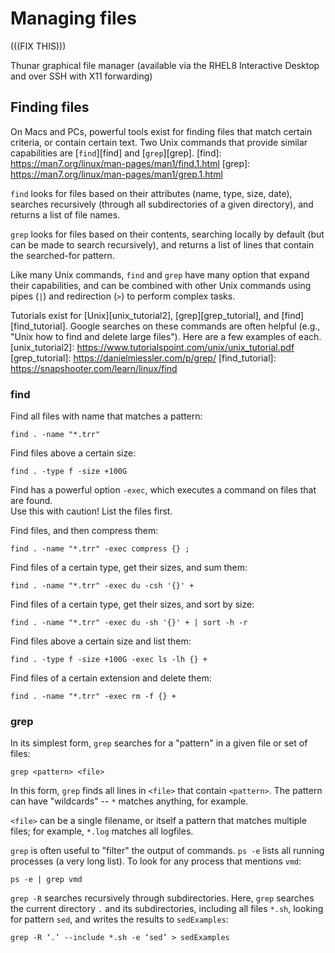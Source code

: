 # Managing files

(((FIX THIS)))

Thunar graphical file manager 
(available via the RHEL8 Interactive Desktop and over SSH with X11 forwarding)

## Finding files

On Macs and PCs, powerful tools exist for finding files
that match certain criteria, or contain certain text.
Two Unix commands that provide similar capabilities 
are [`find`][find] and [`grep`][grep].
[find]: https://man7.org/linux/man-pages/man1/find.1.html
[grep]: https://man7.org/linux/man-pages/man1/grep.1.html

`find` looks for files based on their attributes (name, type, size, date),
searches recursively (through all subdirectories of a given directory),
and returns a list of file names.

`grep` looks for files based on their contents,
searching locally by default (but can be made to search recursively),
and returns a list of lines that contain the searched-for pattern.

Like many Unix commands, 
`find` and `grep` have many option that expand their capabilities,
and can be combined with other Unix commands 
using pipes (`|`) and redirection (`>`) to perform complex tasks.

Tutorials exist for [Unix][unix_tutorial2], 
[grep][grep_tutorial], and [find][find_tutorial].
Google searches on these commands are often helpful
(e.g., "Unix how to find and delete large files").
Here are a few examples of each.
[unix_tutorial2]: https://www.tutorialspoint.com/unix/unix_tutorial.pdf
[grep_tutorial]: https://danielmiessler.com/p/grep/
[find_tutorial]: https://snapshooter.com/learn/linux/find

### find

Find all files with name that matches a pattern:
```
find . -name "*.trr"
```

Find files above a certain size:
```
find . -type f -size +100G
```

Find has a powerful option `-exec`,
which executes a command on files that are found.  
Use this with caution!  List the files first.

Find files, and then compress them:
```
find . -name "*.trr" -exec compress {} ; 
```

Find files of a certain type, get their sizes, and sum them:
```
find . -name "*.trr" -exec du -csh '{}' +
```

Find files of a certain type, get their sizes, and sort by size:
```
find . -name "*.trr" -exec du -sh '{}' + | sort -h -r
```

Find files above a certain size and list them: 
```
find . -type f -size +100G -exec ls -lh {} +
```

Find files of a certain extension and delete them: 
```
find . -name "*.trr" -exec rm -f {} +
```

### grep

In its simplest form, `grep` searches for a "pattern"
in a given file or set of files:
```
grep <pattern> <file>
```

In this form, `grep` finds all lines in `<file>` that contain `<pattern>`.
The pattern can have "wildcards" -- `*` matches anything, for example.

`<file>` can be a single filename, or itself a pattern
that matches multiple files; for example, `*.log` matches all logfiles.

`grep` is often useful to "filter" the output of commands.
`ps -e` lists all running processes (a very long list).
To look for any process that mentions `vmd`:
```
ps -e | grep vmd
```
`grep -R` searches recursively through subdirectories.
Here, `grep` searches the current directory `.` and its subdirectories,
including all files `*.sh`, looking for pattern `sed`, 
and writes the results to `sedExamples`: 
```
grep -R ‘.’ --include *.sh -e ‘sed’ > sedExamples
```
